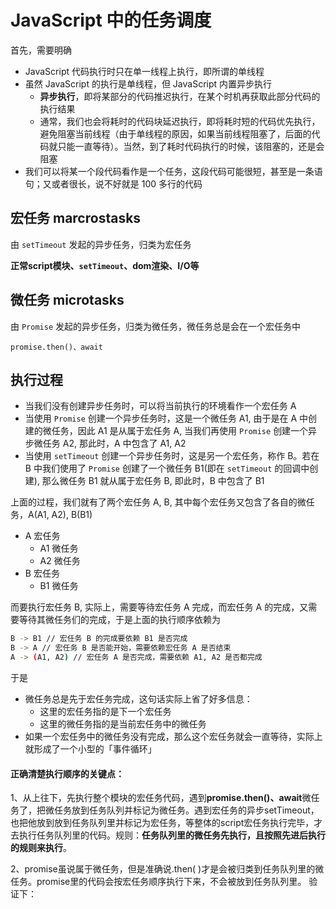 # JavaScript 中的任务调度

首先，需要明确

- JavaScript 代码执行时只在单一线程上执行，即所谓的单线程
- 虽然 JavaScript 的执行是单线程，但 JavaScript 内置异步执行    
    - **异步执行**，即将某部分的代码推迟执行，在某个时机再获取此部分代码的执行结果
    - 通常，我们也会将耗时的代码块延迟执行，即将耗时短的代码优先执行，避免阻塞当前线程（由于单线程的原因，如果当前线程阻塞了，后面的代码就只能一直等待）。当然，到了耗时代码执行的时候，该阻塞的，还是会阻塞
- 我们可以将某一个段代码看作是一个任务，这段代码可能很短，甚至是一条语句；又或者很长，说不好就是 100 多行的代码

## 宏任务 marcrostasks

由 `setTimeout` 发起的异步任务，归类为宏任务

**正常script模块、`setTimeout`、dom渲染、I/O等**

## 微任务 microtasks

由 `Promise` 发起的异步任务，归类为微任务，微任务总是会在一个宏任务中

`promise.then()、await`

## 执行过程

- 当我们没有创建异步任务时，可以将当前执行的环境看作一个宏任务 A
- 当使用 `Promise` 创建一个异步任务时，这是一个微任务 A1, 由于是在 A 中创建的微任务，因此 A1 是从属于宏任务 A, 当我们再使用 `Promise` 创建一个异步微任务 A2, 那此时，A 中包含了 A1, A2
- 当使用 `setTimeout` 创建一个异步任务时，这是另一个宏任务，称作 B。若在 B 中我们使用了 `Promise` 创建了一个微任务 B1(即在 `setTimeout` 的回调中创建), 那么微任务 B1 就从属于宏任务 B, 即此时，B 中包含了 B1

上面的过程，我们就有了两个宏任务 A, B, 其中每个宏任务又包含了各自的微任务，A(A1, A2), B(B1)

- A 宏任务
    - A1 微任务
    - A2 微任务
- B 宏任务
    - B1 微任务

而要执行宏任务 B, 实际上，需要等待宏任务 A 完成，而宏任务 A 的完成，又需要等待其微任务们的完成，于是上面的执行顺序依赖为

```sh
B -> B1 // 宏任务 B 的完成要依赖 B1 是否完成
B -> A // 宏任务 B 是否能开始，需要依赖宏任务 A 是否结束
A -> (A1, A2) // 宏任务 A 是否完成，需要依赖 A1, A2 是否都完成
```

于是

- 微任务总是先于宏任务完成，这句话实际上省了好多信息：    
    - 这里的宏任务指的是下一个宏任务
    - 这里的微任务指的是当前宏任务中的微任务
- 如果一个宏任务中的微任务没有完成，那么这个宏任务就会一直等待，实际上就形成了一个小型的「事件循环」

#### 正确清楚执行顺序的关键点：

1、从上往下，先执行整个模块的宏任务代码，遇到**promise.then()、await**微任务了，把微任务放到任务队列并标记为微任务。遇到宏任务的异步setTimeout，也把他放到放到任务队列里并标记为宏任务，等整体的script宏任务执行完毕，才去执行任务队列里的代码。规则：**任务队列里的微任务先执行，且按照先进后执行的规则来执行**。

2、promise虽说属于微任务，但是准确说.then( )才是会被归类到任务队列里的微任务。promise里的代码会按宏任务顺序执行下来，不会被放到任务队列里。
 验证下：



